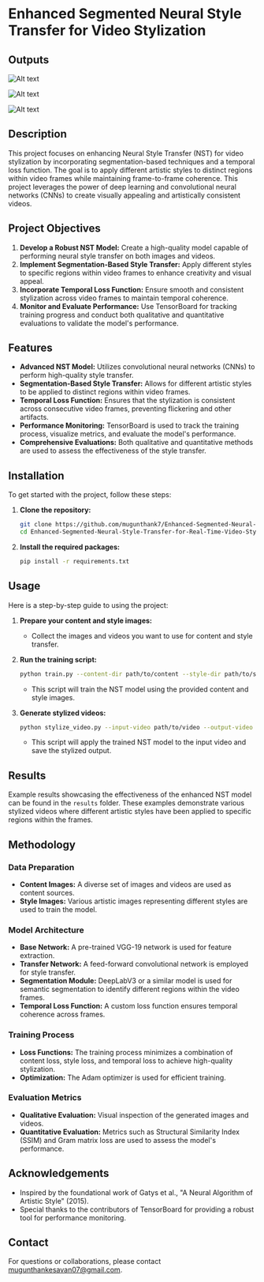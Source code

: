 # Enhanced Segmented Neural Style Transfer for Video Stylization
## Outputs

![Alt text](results/background-gif.gif)

![Alt text](results/foreground-gif.gif)

![Alt text](results/styled-gif.gif)

## Description
This project focuses on enhancing Neural Style Transfer (NST) for video stylization by incorporating segmentation-based techniques and a temporal loss function. The goal is to apply different artistic styles to distinct regions within video frames while maintaining frame-to-frame coherence. This project leverages the power of deep learning and convolutional neural networks (CNNs) to create visually appealing and artistically consistent videos.

## Project Objectives
1. **Develop a Robust NST Model:** Create a high-quality model capable of performing neural style transfer on both images and videos.
2. **Implement Segmentation-Based Style Transfer:** Apply different styles to specific regions within video frames to enhance creativity and visual appeal.
3. **Incorporate Temporal Loss Function:** Ensure smooth and consistent stylization across video frames to maintain temporal coherence.
4. **Monitor and Evaluate Performance:** Use TensorBoard for tracking training progress and conduct both qualitative and quantitative evaluations to validate the model's performance.

## Features
- **Advanced NST Model:** Utilizes convolutional neural networks (CNNs) to perform high-quality style transfer.
- **Segmentation-Based Style Transfer:** Allows for different artistic styles to be applied to distinct regions within video frames.
- **Temporal Loss Function:** Ensures that the stylization is consistent across consecutive video frames, preventing flickering and other artifacts.
- **Performance Monitoring:** TensorBoard is used to track the training process, visualize metrics, and evaluate the model's performance.
- **Comprehensive Evaluations:** Both qualitative and quantitative methods are used to assess the effectiveness of the style transfer.

## Installation
To get started with the project, follow these steps:

1. **Clone the repository:**
   ```bash
   git clone https://github.com/mugunthank7/Enhanced-Segmented-Neural-Style-Transfer-for-Real-Time-Video-Stylization.git
   cd Enhanced-Segmented-Neural-Style-Transfer-for-Real-Time-Video-Stylization
   ```

2. **Install the required packages:**
   ```bash
   pip install -r requirements.txt
   ```

## Usage
Here is a step-by-step guide to using the project:

1. **Prepare your content and style images:**
   - Collect the images and videos you want to use for content and style transfer.
   
2. **Run the training script:**
   ```bash
   python train.py --content-dir path/to/content --style-dir path/to/style
   ```
   - This script will train the NST model using the provided content and style images.

3. **Generate stylized videos:**
   ```bash
   python stylize_video.py --input-video path/to/video --output-video path/to/output
   ```
   - This script will apply the trained NST model to the input video and save the stylized output.

## Results
Example results showcasing the effectiveness of the enhanced NST model can be found in the `results` folder. These examples demonstrate various stylized videos where different artistic styles have been applied to specific regions within the frames.

## Methodology
### Data Preparation
- **Content Images:** A diverse set of images and videos are used as content sources.
- **Style Images:** Various artistic images representing different styles are used to train the model.

### Model Architecture
- **Base Network:** A pre-trained VGG-19 network is used for feature extraction.
- **Transfer Network:** A feed-forward convolutional network is employed for style transfer.
- **Segmentation Module:** DeepLabV3 or a similar model is used for semantic segmentation to identify different regions within the video frames.
- **Temporal Loss Function:** A custom loss function ensures temporal coherence across frames.

### Training Process
- **Loss Functions:** The training process minimizes a combination of content loss, style loss, and temporal loss to achieve high-quality stylization.
- **Optimization:** The Adam optimizer is used for efficient training.

### Evaluation Metrics
- **Qualitative Evaluation:** Visual inspection of the generated images and videos.
- **Quantitative Evaluation:** Metrics such as Structural Similarity Index (SSIM) and Gram matrix loss are used to assess the model's performance.


## Acknowledgements
- Inspired by the foundational work of Gatys et al., "A Neural Algorithm of Artistic Style" (2015).
- Special thanks to the contributors of TensorBoard for providing a robust tool for performance monitoring.

## Contact
For questions or collaborations, please contact [mugunthankesavan07@gmail.com](mailto:mugunthankesavan07@gmail.com).
